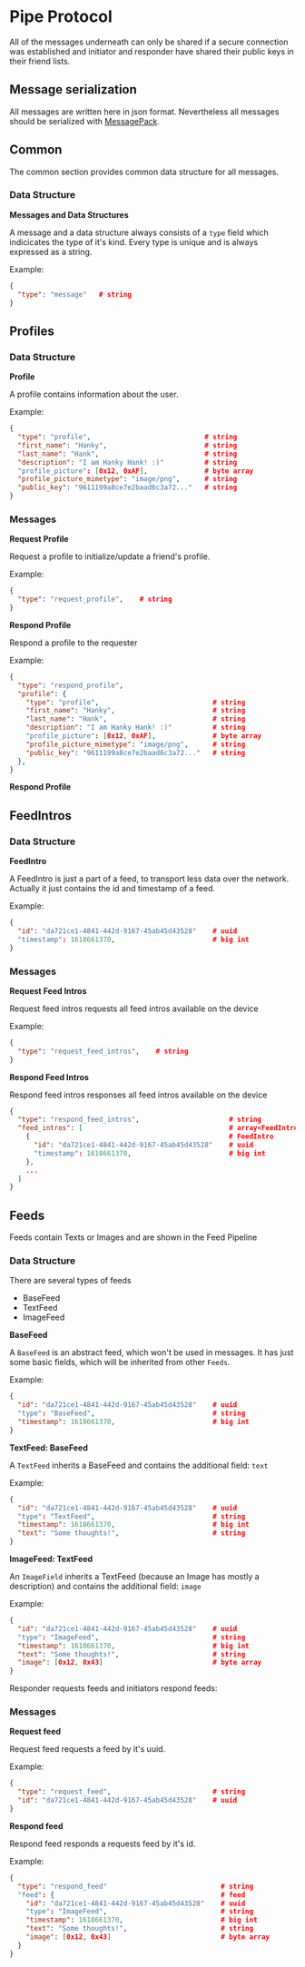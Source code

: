 # Pipe Protocol

All of the messages underneath can only be shared if a secure connection was established and initiator and responder have shared their public keys in their friend lists.

## Message serialization

All messages are written here in json format.
Nevertheless all messages should be serialized with [MessagePack](https://msgpack.org/).

## Common

The common section provides common data structure for all messages.

### Data Structure

**Messages and Data Structures**

A message and a data structure always consists of a `type` field which indicicates the type of it's kind.
Every type is unique and is always expressed as a string.

Example:

```json
{
  "type": "message"   # string
}
```

## Profiles

### Data Structure

**Profile**

A profile contains information about the user.

Example:

```json
{
  "type": "profile",                            # string
  "first_name": "Hanky",                        # string
  "last_name": "Hank",                          # string
  "description": "I am Hanky Hank! :)"          # string
  "profile_picture": [0x12, 0xAF],              # byte array
  "profile_picture_mimetype": "image/png",      # string
  "public_key": "9611199a8ce7e2baad6c3a72..."   # string
}
```

### Messages

**Request Profile**

Request a profile to initialize/update a friend's profile.

Example:

```json
{
  "type": "request_profile",    # string
}
```

**Respond Profile**

Respond a profile to the requester

Example:

```json
{
  "type": "respond_profile",
  "profile": {
    "type": "profile",                            # string
    "first_name": "Hanky",                        # string
    "last_name": "Hank",                          # string
    "description": "I am Hanky Hank! :)"          # string
    "profile_picture": [0x12, 0xAF],              # byte array
    "profile_picture_mimetype": "image/png",      # string
    "public_key": "9611199a8ce7e2baad6c3a72..."   # string
  },
}
```

**Respond Profile**

## FeedIntros

### Data Structure

**FeedIntro**

A FeedIntro is just a part of a feed, to transport less data over the network.
Actually it just contains the id and timestamp of a feed.

Example:

```json
{
  "id": "da721ce1-4841-442d-9167-45ab45d43528"    # uuid
  "timestamp": 1618661370,                        # big int
}
```

### Messages

**Request Feed Intros**

Request feed intros requests all feed intros available on the device

Example:

```json
{
  "type": "request_feed_intros",    # string
}
```

**Respond Feed Intros**

Respond feed intros responses all feed intros available on the device

```json
{
  "type": "respond_feed_intros",                      # string
  "feed_intros": [                                    # array<FeedIntro>
    {                                                 # FeedIntro
      "id": "da721ce1-4841-442d-9167-45ab45d43528"    # uuid
      "timestamp": 1618661370,                        # big int
    },
    ...
  ]
}
```

## Feeds

Feeds contain Texts or Images and are shown in the Feed Pipeline

### Data Structure

There are several types of feeds

- BaseFeed
- TextFeed
- ImageFeed

**BaseFeed**

A `BaseFeed` is an abstract feed, which won't be used in messages.
It has just some basic fields, which will be inherited from other `Feeds`.

Example:

```json
{
  "id": "da721ce1-4841-442d-9167-45ab45d43528"    # uuid
  "type": "BaseFeed",                             # string
  "timestamp": 1618661370,                        # big int
}
```

**TextFeed: BaseFeed**

A `TextFeed` inherits a BaseFeed and contains the additional field: `text`

Example:

```json
{
  "id": "da721ce1-4841-442d-9167-45ab45d43528"    # uuid
  "type": "TextFeed",                             # string
  "timestamp": 1618661370,                        # big int
  "text": "Some thoughts!",                       # string
}
```

**ImageFeed: TextFeed**

An `ImageField` inherits a TextFeed (because an Image has mostly a description) and contains the additional field: `image`

Example:

```json
{
  "id": "da721ce1-4841-442d-9167-45ab45d43528"    # uuid
  "type": "ImageFeed",                            # string
  "timestamp": 1618661370,                        # big int
  "text": "Some thoughts!",                       # string
  "image": [0x12, 0x43]                           # byte array
}
```

Responder requests feeds and initiators respond feeds:

### Messages

**Request feed**

Request feed requests a feed by it's uuid.

Example:

```json
{
  "type": "request_feed",                         # string
  "id": "da721ce1-4841-442d-9167-45ab45d43528"    # uuid
}
```

**Respond feed**

Respond feed responds a requests feed by it's id.

Example:

```json
{
  "type": "respond_feed"                            # string
  "feed": {                                         # feed
    "id": "da721ce1-4841-442d-9167-45ab45d43528"    # uuid
    "type": "ImageFeed",                            # string
    "timestamp": 1618661370,                        # big int
    "text": "Some thoughts!",                       # string
    "image": [0x12, 0x43]                           # byte array
  }
}
```
